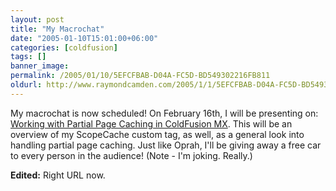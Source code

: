 ```yaml
---
layout: post
title: "My Macrochat"
date: "2005-01-10T15:01:00+06:00"
categories: [coldfusion]
tags: []
banner_image: 
permalink: /2005/01/10/5EFCFBAB-D04A-FC5D-BD549302216FB811
oldurl: http://www.raymondcamden.com/2005/1/1/5EFCFBAB-D04A-FC5D-BD549302216FB811
---
```


My macrochat is now scheduled! On February 16th, I will be presenting on: <a href="http://www.macromedia.com/cfusion/event/index.cfm?event=detail&id=137271&loc=en_us">Working with Partial Page Caching in ColdFusion MX</a>. This will be an overview of my ScopeCache custom tag, as well, as a general look into handling partial page caching. Just like Oprah, I'll be giving away a free car to every person in the audience! (Note - I'm joking. Really.)

<b>Edited:</b> Right URL now.